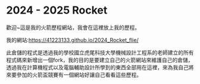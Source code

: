 # 2024 - 2025 Rocket

歡迎~這是我的火箭歷程網站，我會在這裡放上我的歷程。

我的網站:https://41223133.github.io/2024_Rocket_flie/

此倉儲的程式是透過我的學校國立虎尾科技大學機械設計工程系的老師建立的所有程式碼來新增出一個fork，我的目的是要建立自己的火箭網站來維護自己的倉儲，透過我在計算機程式以及電腦輔助設計所學到的東西全部用在這裡，來為我自己將來要參加的火箭盃競賽有一個網站好讓自己看看這些歷程。
